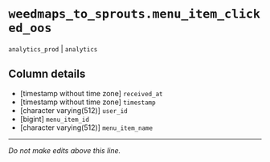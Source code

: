 # `weedmaps_to_sprouts.menu_item_clicked_oos`
`analytics_prod` | `analytics`

## Column details
* [timestamp without time zone] `received_at`
* [timestamp without time zone] `timestamp`
* [character varying(512)] `user_id`
* [bigint]    `menu_item_id`
* [character varying(512)] `menu_item_name`

-------------------------------------------------------------------------------
*Do not make edits above this line.*
